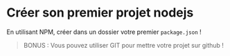 # Créer son premier projet nodejs

En utilisant NPM, créer dans un dossier votre premier `package.json` !

> BONUS : Vous pouvez utiliser GIT pour mettre votre projet sur github !
